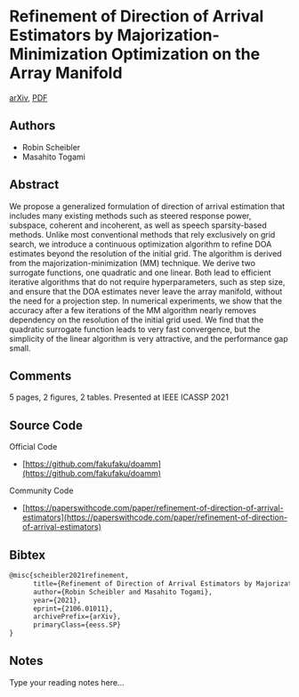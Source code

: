 
# Refinement of Direction of Arrival Estimators by Majorization-Minimization Optimization on the Array Manifold

[arXiv](https://arxiv.org/abs/2106.01011), [PDF](https://arxiv.org/pdf/2106.01011.pdf)

## Authors

- Robin Scheibler
- Masahito Togami

## Abstract

We propose a generalized formulation of direction of arrival estimation that includes many existing methods such as steered response power, subspace, coherent and incoherent, as well as speech sparsity-based methods. Unlike most conventional methods that rely exclusively on grid search, we introduce a continuous optimization algorithm to refine DOA estimates beyond the resolution of the initial grid. The algorithm is derived from the majorization-minimization (MM) technique. We derive two surrogate functions, one quadratic and one linear. Both lead to efficient iterative algorithms that do not require hyperparameters, such as step size, and ensure that the DOA estimates never leave the array manifold, without the need for a projection step. In numerical experiments, we show that the accuracy after a few iterations of the MM algorithm nearly removes dependency on the resolution of the initial grid used. We find that the quadratic surrogate function leads to very fast convergence, but the simplicity of the linear algorithm is very attractive, and the performance gap small.

## Comments

5 pages, 2 figures, 2 tables. Presented at IEEE ICASSP 2021

## Source Code

Official Code

- [https://github.com/fakufaku/doamm](https://github.com/fakufaku/doamm)

Community Code

- [https://paperswithcode.com/paper/refinement-of-direction-of-arrival-estimators](https://paperswithcode.com/paper/refinement-of-direction-of-arrival-estimators)

## Bibtex

```tex
@misc{scheibler2021refinement,
      title={Refinement of Direction of Arrival Estimators by Majorization-Minimization Optimization on the Array Manifold}, 
      author={Robin Scheibler and Masahito Togami},
      year={2021},
      eprint={2106.01011},
      archivePrefix={arXiv},
      primaryClass={eess.SP}
}
```

## Notes

Type your reading notes here...

